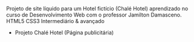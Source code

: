 Projeto de site líquido para um Hotel fictício (Chalé Hotel) aprendizado no curso de Desenvolvimento Web com o professor Jamilton Damasceno.
HTML5 CSS3 Intermediário & avançado
- Projeto Chalé Hotel (Página publicitária)
